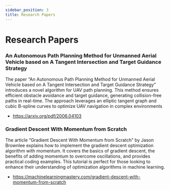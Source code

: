 ```yaml
---
sidebar_position: 3
title: Research Papers
---
```


# Research Papers

### An Autonomous Path Planning Method for Unmanned Aerial Vehicle based on A Tangent Intersection and Target Guidance Strategy

The paper “An Autonomous Path Planning Method for Unmanned Aerial Vehicle based on A Tangent Intersection and Target Guidance Strategy” introduces a novel algorithm for UAV path planning. This method ensures efficient obstacle avoidance and target guidance, generating collision-free paths in real-time. The approach leverages an elliptic tangent graph and cubic B-spline curves to optimize UAV navigation in complex environments

- https://arxiv.org/pdf/2006.04103

### Gradient Descent With Momentum from Scratch

The article “Gradient Descent With Momentum from Scratch” by Jason Brownlee explains how to implement the gradient descent optimization algorithm with momentum. It covers the basics of gradient descent, the benefits of adding momentum to overcome oscillations, and provides practical coding examples. This tutorial is perfect for those looking to enhance their understanding of optimization algorithms in machine learning.

- https://machinelearningmastery.com/gradient-descent-with-momentum-from-scratch

